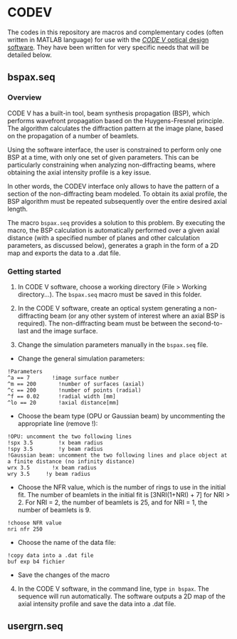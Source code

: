 # CODEV
The codes in this repository are macros and complementary codes (often written in MATLAB language) for use with the [*CODE V* optical design software](https://www.synopsys.com/optical-solutions/codev.html). They have been written for very specific needs that will be detailed below. 

## bspax.seq

### Overview

CODE V has a built-in tool, beam synthesis propagation (BSP), which performs wavefront propagation based on the Huygens-Fresnel principle. The algorithm calculates the diffraction pattern at the image plane, based on the propagation of a number of beamlets.

Using the software interface, the user is constrained to perform only one BSP at a time, with only one set of given parameters. This can be particularly constraining when analyzing non-diffracting beams, where obtaining the axial intensity profile is a key issue. 

In other words, the CODEV interface only allows to have the pattern of a section of the non-diffracting beam modeled. To obtain its axial profile, the BSP algorithm must be repeated subsequently over the entire desired axial length. 

The macro `bspax.seq` provides a solution to this problem. By executing the macro, the BSP calculation is automatically performed over a given axial distance (with a specified number of planes and other calculation parameters, as discussed below), generates a graph in the form of a 2D map and exports the data to a .dat file.

### Getting started

1. In CODE V software, choose a working directory (File > Working directory...). The `bspax.seq` macro must be saved in this folder. 

2. In the CODE V software, create an optical system generating a non-diffracting beam (or any other system of interest where an axial BSP is required). The non-diffracting beam must be between the second-to-last and the image surface.

3. Change the simulation parameters manually in the `bspax.seq` file.

- Change the general simulation parameters:
```
!Parameters
^a == 7		  !image surface number
^m == 200		!number of surfaces (axial)
^c == 200		!number of points (radial)
^f == 0.02		!radial width [mm]
^lo == 20		!axial distance[mm]
```

- Choose the beam type (OPU or Gaussian beam) by uncommenting the appropriate line (remove !):

```
!OPU: uncomment the two following lines
!spx 3.5		!x beam radius
!spy 3.5		!y beam radius
!Gaussian beam: uncomment the two following lines and place object at a finite distance (no infinity distance)
wrx 3.5		  !x beam radius
wry 3.5	  	!y beam radius
```

- Choose the NFR value, which is the number of rings to use in the initial fit. The number of beamlets in the initial fit is [3NRI(1+NRI) + 7] for NRI > 2. For NRI = 2, the number of beamlets is 25, and for NRI = 1, the number of beamlets is 9.
  
```
!choose NFR value
nri nfr 250		
```
- Choose the name of the data file:

```
!copy data into a .dat file
buf exp b4 fichier
```

- Save the changes of the macro

4. In the CODE V software, in the command line, type `in bspax`. The sequence will run automatically. The software outputs a 2D map of the axial intensity profile and save the data into a .dat file.

## usergrn.seq
